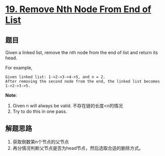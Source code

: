 # [19. Remove Nth Node From End of List](https://leetcode.com/problems/remove-nth-node-from-end-of-list/)

## 题目
Given a linked list, remove the nth node from the end of list and return its head.

For example,
```
Given linked list: 1->2->3->4->5, and n = 2.
After removing the second node from the end, the linked list becomes 1->2->3->5.
```
**Note**:
1. Given n will always be valid. 不存在链的长度<n的情况
1. Try to do this in one pass.

## 解题思路
1. 获取倒数第n个节点的父节点
1. 再分情况判断父节点是否为head节点，然后选取合适的删除方式。
